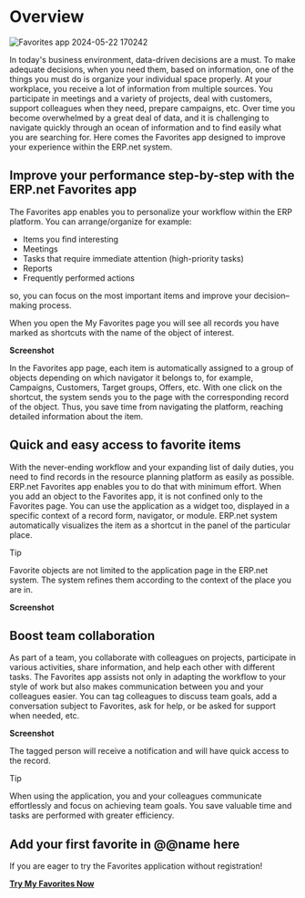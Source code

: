 # Overview

![Favorites app 2024-05-22 170242](https://github.com/lhadzhieva/info/assets/169468131/a1f38a83-4678-4f8c-96a4-97a2d4b9900e)

In today's business environment, data-driven decisions are a must. To make adequate decisions, when you need them, based on information, one of the things you must do is organize your individual space properly. 
At your workplace, you receive a lot of information from multiple sources. You participate in meetings and a variety of projects, deal with customers, support colleagues when they need, prepare campaigns, etc. 
Over time you become overwhelmed by a great deal of data, and it is challenging to navigate quickly through an ocean of information and to find easily what you are searching for. 
Here comes the Favorites app designed to improve your experience within the ERP.net system.  

## Improve your performance step-by-step with the ERP.net Favorites app

The Favorites app enables you to personalize your workflow within the ERP platform. You can arrange/organize for example:  

* Items you find interesting
* Meetings
* Tasks that require immediate attention (high-priority tasks)
* Reports
* Frequently performed actions

so, you can focus on the most important items and improve your decision–making process.  

When you open the My Favorites page you will see all records you have marked as shortcuts with the name of the object of interest.  

**Screenshot**

In the Favorites app page, each item is automatically assigned to a group of objects depending on which navigator it belongs to, for example, Campaigns, Customers, Target groups, Offers, etc. 
With one click on the shortcut, the system sends you to the page with the corresponding record of the object. Thus, you save time from navigating the platform, reaching detailed information about the item.  

## Quick and easy access to favorite items

With the never-ending workflow and your expanding list of daily duties, you need to find records in the resource planning platform as easily as possible. 
ERP.net Favorites app enables you to do that with minimum effort. 
When you add an object to the Favorites app, it is not confined only to the Favorites page. 
You can use the application as a widget too, displayed in a specific context of a record form, navigator, or module. 
ERP.net system automatically visualizes the item as a shortcut in the panel of the particular place.  

> [!Tip]  
> Favorite objects are not limited to the application page in the ERP.net system. 
> The system refines them according to the context of the place you are in.  

**Screenshot**

## Boost team collaboration

As part of a team, you collaborate with colleagues on projects, participate in various activities, share information, and help each other with different tasks. 
The Favorites app assists not only in adapting the workflow to your style of work but also makes communication between you and your colleagues easier. 
You can tag colleagues to discuss team goals, add a conversation subject to Favorites, ask for help, or be asked for support when needed, etc.  

**Screenshot**

The tagged person will receive a notification and will have quick access to the record.  

> [!Tip]
> When using the application, you and your colleagues communicate effortlessly and focus on achieving team goals. 
> You save valuable time and tasks are performed with greater efficiency.  

## Add your first favorite in @@name here

If you are eager to try the Favorites application without registration!  

**[Try My Favorites Now](https://testdb.my.erp.net/cl/favorites)**
